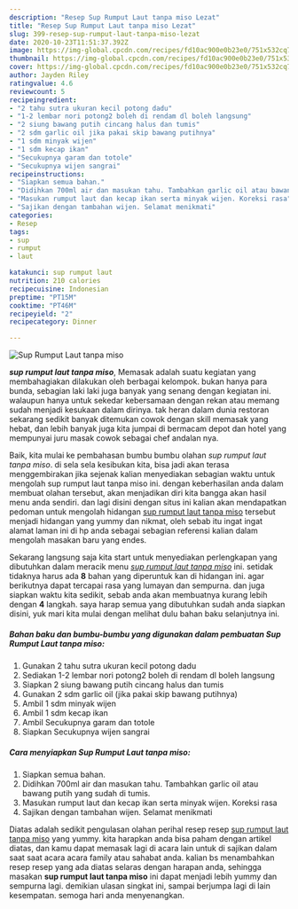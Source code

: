 ```yaml
---
description: "Resep Sup Rumput Laut tanpa miso Lezat"
title: "Resep Sup Rumput Laut tanpa miso Lezat"
slug: 399-resep-sup-rumput-laut-tanpa-miso-lezat
date: 2020-10-23T11:51:37.392Z
image: https://img-global.cpcdn.com/recipes/fd10ac900e0b23e0/751x532cq70/sup-rumput-laut-tanpa-miso-foto-resep-utama.jpg
thumbnail: https://img-global.cpcdn.com/recipes/fd10ac900e0b23e0/751x532cq70/sup-rumput-laut-tanpa-miso-foto-resep-utama.jpg
cover: https://img-global.cpcdn.com/recipes/fd10ac900e0b23e0/751x532cq70/sup-rumput-laut-tanpa-miso-foto-resep-utama.jpg
author: Jayden Riley
ratingvalue: 4.6
reviewcount: 5
recipeingredient:
- "2 tahu sutra ukuran kecil potong dadu"
- "1-2 lembar nori potong2 boleh di rendam dl boleh langsung"
- "2 siung bawang putih cincang halus dan tumis"
- "2 sdm garlic oil jika pakai skip bawang putihnya"
- "1 sdm minyak wijen"
- "1 sdm kecap ikan"
- "Secukupnya garam dan totole"
- "Secukupnya wijen sangrai"
recipeinstructions:
- "Siapkan semua bahan."
- "Didihkan 700ml air dan masukan tahu. Tambahkan garlic oil atau bawang putih yang sudah di tumis."
- "Masukan rumput laut dan kecap ikan serta minyak wijen. Koreksi rasa"
- "Sajikan dengan tambahan wijen. Selamat menikmati"
categories:
- Resep
tags:
- sup
- rumput
- laut

katakunci: sup rumput laut 
nutrition: 210 calories
recipecuisine: Indonesian
preptime: "PT15M"
cooktime: "PT46M"
recipeyield: "2"
recipecategory: Dinner

---
```



![Sup Rumput Laut tanpa miso](https://img-global.cpcdn.com/recipes/fd10ac900e0b23e0/751x532cq70/sup-rumput-laut-tanpa-miso-foto-resep-utama.jpg)

<b><i>sup rumput laut tanpa miso</i></b>, Memasak adalah suatu kegiatan yang membahagiakan dilakukan oleh berbagai kelompok. bukan hanya para bunda, sebagian laki laki juga banyak yang senang dengan kegiatan ini. walaupun hanya untuk sekedar kebersamaan dengan rekan atau memang sudah menjadi kesukaan dalam dirinya. tak heran dalam dunia restoran sekarang sedikit banyak ditemukan cowok dengan skill memasak yang hebat, dan lebih banyak juga kita jumpai di bermacam depot dan hotel yang mempunyai juru masak cowok sebagai chef andalan nya.

Baik, kita mulai ke pembahasan bumbu bumbu olahan <i>sup rumput laut tanpa miso</i>. di sela sela kesibukan kita, bisa jadi akan terasa menggembirakan jika sejenak kalian menyediakan sebagian waktu untuk mengolah sup rumput laut tanpa miso ini. dengan keberhasilan anda dalam membuat olahan tersebut, akan menjadikan diri kita bangga akan hasil menu anda sendiri. dan lagi disini dengan situs ini kalian akan mendapatkan pedoman untuk mengolah hidangan <u>sup rumput laut tanpa miso</u> tersebut menjadi hidangan yang yummy dan nikmat, oleh sebab itu ingat ingat alamat laman ini di hp anda sebagai sebagian referensi kalian dalam mengolah masakan baru yang endes.




Sekarang langsung saja kita start untuk menyediakan perlengkapan yang dibutuhkan dalam meracik menu <u><i>sup rumput laut tanpa miso</i></u> ini. setidak tidaknya harus ada <b>8</b> bahan yang diperuntuk kan di hidangan ini. agar berikutnya dapat tercapai rasa yang lumayan dan sempurna. dan juga siapkan waktu kita sedikit, sebab anda akan membuatnya kurang lebih dengan <b>4</b> langkah. saya harap semua yang dibutuhkan sudah anda siapkan disini, yuk mari kita mulai dengan melihat dulu bahan baku selanjutnya ini.

<!--inarticleads1-->

##### Bahan baku dan bumbu-bumbu yang digunakan dalam pembuatan Sup Rumput Laut tanpa miso:

1. Gunakan 2 tahu sutra ukuran kecil potong dadu
1. Sediakan 1-2 lembar nori potong2 boleh di rendam dl boleh langsung
1. Siapkan 2 siung bawang putih cincang halus dan tumis
1. Gunakan 2 sdm garlic oil (jika pakai skip bawang putihnya)
1. Ambil 1 sdm minyak wijen
1. Ambil 1 sdm kecap ikan
1. Ambil Secukupnya garam dan totole
1. Siapkan Secukupnya wijen sangrai




<!--inarticleads2-->

##### Cara menyiapkan Sup Rumput Laut tanpa miso:

1. Siapkan semua bahan.
1. Didihkan 700ml air dan masukan tahu. Tambahkan garlic oil atau bawang putih yang sudah di tumis.
1. Masukan rumput laut dan kecap ikan serta minyak wijen. Koreksi rasa
1. Sajikan dengan tambahan wijen. Selamat menikmati




Diatas adalah sedikit pengulasan olahan perihal resep resep <u>sup rumput laut tanpa miso</u> yang yummy. kita harapkan anda bisa paham dengan artikel diatas, dan kamu dapat memasak lagi di acara lain untuk di sajikan dalam saat saat acara acara family atau sahabat anda. kalian bs menambahkan resep resep yang ada diatas selaras dengan harapan anda, sehingga masakan <b>sup rumput laut tanpa miso</b> ini dapat menjadi lebih yummy dan sempurna lagi. demikian ulasan singkat ini, sampai berjumpa lagi di lain kesempatan. semoga hari anda menyenangkan.

